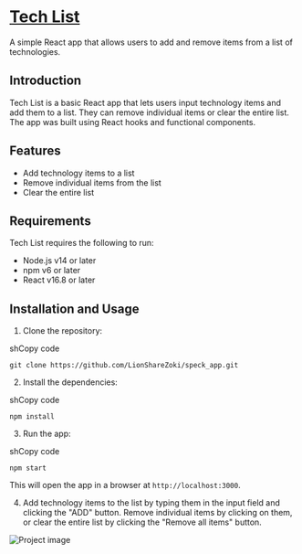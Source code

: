 # [Tech List](https://techlist.netlify.app/)


A simple React app that allows users to add and remove items from a list of technologies.

## Introduction

Tech List is a basic React app that lets users input technology items and add them to a list. They can remove individual items or clear the entire list. The app was built using React hooks and functional components.

## Features

- Add technology items to a list
- Remove individual items from the list
- Clear the entire list

## Requirements

Tech List requires the following to run:

- Node.js v14 or later
- npm v6 or later
- React v16.8 or later

## Installation and Usage

1. Clone the repository:
  
  shCopy code
  
  `git clone https://github.com/LionShareZoki/speck_app.git`
  
2. Install the dependencies:
  
  shCopy code
  
  `npm install`
  
3. Run the app:
  
  shCopy code
  
  `npm start`
  
  This will open the app in a browser at `http://localhost:3000`.
  
4. Add technology items to the list by typing them in the input field and clicking the "ADD" button. Remove individual items by clicking on them, or clear the entire list by clicking the "Remove all items" button.

![Project image]([./images/example.png](https://github.com/LionShareZoki/speck_app/blob/master/src/Project_image.png))
